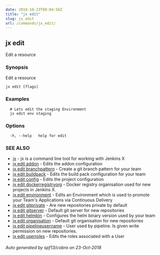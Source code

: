 ```yaml
---
date: 2018-10-23T08:04:58Z
title: "jx edit"
slug: jx_edit
url: /commands/jx_edit/
---
```

## jx edit

Edit a resource

### Synopsis

Edit a resource

```
jx edit [flags]
```

### Examples

```
  # Lets edit the staging Environment
  jx edit env staging
```

### Options

```
  -h, --help   help for edit
```

### SEE ALSO

* [jx](/commands/jx/)	 - jx is a command line tool for working with Jenkins X
* [jx edit addon](/commands/jx_edit_addon/)	 - Edits the addon configuration
* [jx edit branchpattern](/commands/jx_edit_branchpattern/)	 - Create a git branch pattern for your team
* [jx edit buildpack](/commands/jx_edit_buildpack/)	 - Edits the build pack configuration for your team
* [jx edit config](/commands/jx_edit_config/)	 - Edits the project configuration
* [jx edit dockerregistryorg](/commands/jx_edit_dockerregistryorg/)	 - Docker registry organisation used for new projects in Jenkins X.
* [jx edit environment](/commands/jx_edit_environment/)	 - Edits an Environment which is used to promote your Team's Applications via Continuous Delivery
* [jx edit gitprivate](/commands/jx_edit_gitprivate/)	 - Are new repositories private by default
* [jx edit gitserver](/commands/jx_edit_gitserver/)	 - Default git server for new repositories
* [jx edit helmbin](/commands/jx_edit_helmbin/)	 - Configures the helm binary version used by your team
* [jx edit organisation](/commands/jx_edit_organisation/)	 - Default git organisation for new repositories
* [jx edit pipelineusername](/commands/jx_edit_pipelineusername/)	 - User used by pipeline. Is given write permission on new repositories.
* [jx edit userroles](/commands/jx_edit_userroles/)	 - Edits the roles associated with a User

###### Auto generated by spf13/cobra on 23-Oct-2018
